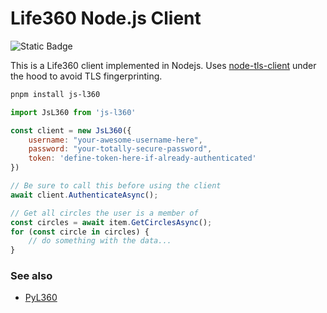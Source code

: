 # Life360 Node.js Client
![Static Badge](https://img.shields.io/badge/Node.js-24.0.4-orange)

This is a Life360 client implemented in Nodejs. Uses [node-tls-client](https://github.com/Sahil1337/node-tls-client) under the hood to avoid TLS fingerprinting.

```sh
pnpm install js-l360
```

```js
import JsL360 from 'js-l360'

const client = new JsL360({
    username: "your-awesome-username-here",
    password: "your-totally-secure-password",
    token: 'define-token-here-if-already-authenticated'
})

// Be sure to call this before using the client
await client.AuthenticateAsync();

// Get all circles the user is a member of
const circles = await item.GetCirclesAsync();
for (const circle in circles) {
    // do something with the data...
}
```

### See also
- [PyL360](https://github.com/arkangel-dev/PyL360)